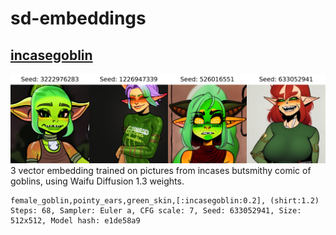 # sd-embeddings

## [incasegoblin](waifu_1_3/incasegoblin-100000.pt)
![](waifu_1_3/incasegoblin.png)
3 vector embedding trained on pictures from incases butsmithy comic of goblins, using Waifu Diffusion 1.3 weights.
```
female_goblin,pointy_ears,green_skin,[:incasegoblin:0.2], (shirt:1.2)
Steps: 68, Sampler: Euler a, CFG scale: 7, Seed: 633052941, Size: 512x512, Model hash: e1de58a9

```
